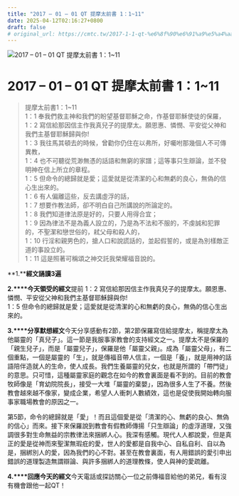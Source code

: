 ```yaml
---
title: "2017 – 01 – 01 QT 提摩太前書 1：1~11"
date: 2025-04-12T02:16:27+0800
draft: false
# original_url: https://cmtc.tw/2017-1-1-qt-%e6%8f%90%e6%91%a9%e5%a4%aa%e5%89%8d%e6%9b%b81%ef%bc%9a111
---
```


![2017 – 01 – 01 QT 提摩太前書 1：1\~11](/images/qt.jpg   "2017 – 01 – 01 QT 提摩太前書 1：1\~11")

# 2017 – 01 – 01 QT 提摩太前書 1：1\~11

> 提摩太前書1：1\~11  
> 1：1 奉我們救主神和我們的盼望基督耶穌之命，作基督耶穌使徒的保羅，  
> 1：2 寫信給那因信主作我真兒子的提摩太。願恩惠、憐憫、平安從父神和我們主基督耶穌歸與你!  
> 1：3 我往馬其頓去的時候，曾勸你仍住在以弗所，好囑咐那幾個人不可傳異教，  
> 1：4 也不可聽從荒渺無憑的話語和無窮的家譜；這等事只生辯論，並不發明神在信上所立的章程。  
> 1：5 但命令的總歸就是愛；這愛就是從清潔的心和無虧的良心，無偽的信心生出來的。  
> 1：6 有人偏離這些，反去講虛浮的話，  
> 1：7 想要作教法師，卻不明白自己所講說的所論定的。  
> 1：8 我們知道律法原是好的，只要人用得合宜；  
> 1：9 因為律法不是為義人設立的，乃是為不法和不服的，不虔誠和犯罪的，不聖潔和戀世俗的，弒父母和殺人的，  
> 1：10 行淫和親男色的，搶人口和說謊話的，並起假誓的，或是為別樣敵正道的事設立的。  
> 1：11 這是照著可稱頌之神交託我榮耀福音說的。

**1.****經文誦讀3遍**

**2.****今天領受的經文**提前 1：2 寫信給那因信主作我真兒子的提摩太。願恩惠、憐憫、平安從父神和我們主基督耶穌歸與你!  
1：5 但命令的總歸就是愛；這愛就是從清潔的心和無虧的良心，無偽的信心生出來的。

**3.****分享默想經文**今天分享感動有2節，第2節保羅寫信給提摩太，稱提摩太為他屬靈的「真兒子」。這一節是我服事家教會的支持經文之一。提摩太不是保羅的「親生兒子」，而是「屬靈兒子」，保羅是他「屬靈父親」。成為「屬靈父母」，有二個重點，一個是屬靈的「生」，就是傳福音帶人信主，一個是「養」，就是用神的話語陪伴造就人的生命，使人成長。我們生養屬靈的兒女，也就是所謂的「帶門徒」的意思。只可惜，這種屬靈家庭的觀念在如今的教會裏面是看不到的。目前的教會牧師像是「育幼院院長」，接受一大堆「屬靈的棄嬰」，因為很多人生了不養。然後教會越來越不像家，變成企業，希望人人衝刺人數績效，這也是促使我開始轉向服事家職場教會的原因之一。

第5節，命令的總歸就是「愛」！而且這個愛是從「清潔的心、無虧的良心、無偽的信心」而來。接下來保羅說到教會有假教師傳揚「只生辯論」的虛浮道理，又強調很多對生命無益的宗教律法來捆綁人心。我深有感觸。現代人人都說愛，但是真正的愛是從神而來聖潔無瑕疪的愛，世人的愛都是自我中心、自私自利、自以為是，捆綁別人的愛，因為我們的心不對。甚至在教會裏面，有人用錯誤的愛引申出錯誤的道理製造無謂辯論、與許多捆綁人的道理教條，使人與神的愛疏離。

**4.****回應今天的經文**今天電話或探訪關心一位之前傳福音給他的弟兄，看有沒有機會跟他一起QT！